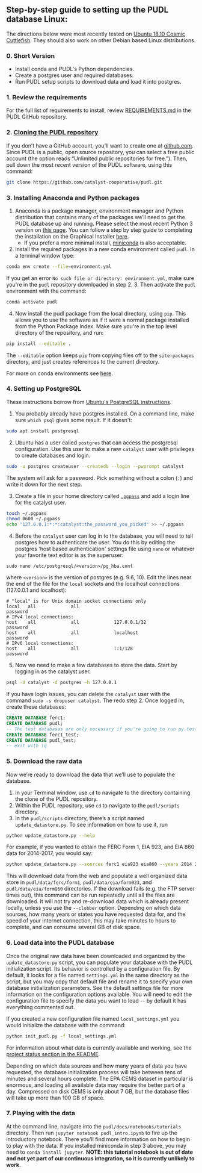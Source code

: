 
## Step-by-step guide to setting up the PUDL database Linux:

The directions below were most recently tested on [Ubuntu 18.10 Cosmic
Cuttlefish](https://wiki.ubuntu.com/CosmicCuttlefish/ReleaseNotes). They should
also work on other Debian based Linux distributions.

### 0. Short Version
- Install conda and PUDL's Python dependencies.
- Create a postgres user and required databases.
- Run PUDL setup scripts to download data and load it into postgres.


### 1. Review the requirements
For the full list of requirements to install, review [REQUIREMENTS.md](REQUIREMENTS.md) in the PUDL GitHub repository.

### 2. [Cloning the PUDL repository](https://help.github.com/articles/cloning-a-repository/)
If you don’t have a GitHub account, you’ll want to create one at [github.com](https://github.com). Since PUDL is a public, open source repository, you can select a free public account (the option reads “Unlimited public repositories for free.”). Then, pull down the most recent version of the PUDL software, using this command:
```sh
git clone https://github.com/catalyst-cooperative/pudl.git
```

### 3. Installing Anaconda and Python packages
1. Anaconda is a package manager, environment manager and Python distribution that contains many of the packages we’ll need to get the PUDL database up and running. Please select the most recent Python 3 version on [this page](https://www.anaconda.com/download/#linux). You can follow a step by step guide to completing the installation on the Graphical Installer [here](https://docs.anaconda.com/anaconda/install/linux).
    - If you prefer a more minimal install, [miniconda](https://conda.io/miniconda.html) is also acceptable.
2. Install the required packages in a new conda environment called `pudl`. In a terminal window type:
```sh
conda env create --file=environment.yml
```
If you get an error `No such file or directory: environment.yml`, make sure you're in the `pudl` repository downloaded in step 2.
3. Then activate the `pudl` environment with the command:
```sh
conda activate pudl
```
4. Now install the pudl package from the local directory, using `pip`. This allows you to use the software as if it were a normal package installed from the Python Package Index. Make sure you're in the top level directory of the repository, and run:
```sh
pip install --editable .
```
The `--editable` option keeps `pip` from copying files off to the `site-packages` directory, and just creates references to the current directory.

For more on conda environments see [here](https://conda.io/docs/user-guide/tasks/manage-environments.html).

### 4. Setting up PostgreSQL

These instructions borrow from [Ubuntu's PostgreSQL instructions](https://help.ubuntu.com/community/PostgreSQL).

1. You probably already have postgres installed. On a command line, make sure `which psql` gives some result.
If it doesn't:
```sh
sudo apt install postgresql
```

2. Ubuntu has a user called `postgres` that can access the postgresql configuration. Use this user to make a new `catalyst` user with privileges to create databases and login.
```sh
sudo -u postgres createuser --createdb --login --pwprompt catalyst
```
The system will ask for a password. Pick something without a colon (`:`) and write it down for the next step.

3. Create a file in your home directory called [`.pgpass`](https://www.postgresql.org/docs/current/static/libpq-pgpass.html) and add a login line for the catalyst user.
```sh
touch ~/.pgpass
chmod 0600 ~/.pgpass
echo "127.0.0.1:*:*:catalyst:the_password_you_picked" >> ~/.pgpass
```

4. Before the `catalyst` user can log in to the database, you will need to tell postgres how
to authenticate the user. You do this by editing the postgres 'host based authentication' settings file using `nano` or whatever your favorite text editor is as the superuser:
```
sudo nano /etc/postgresql/<version>/pg_hba.conf
```
where `<version>` is the version of postgres (e.g. 9.6, 10). Edit the lines near the end of the file for the `local` sockets and the localhost connections (127.0.0.1 and localhost):
```
# "local" is for Unix domain socket connections only
local   all             all                                     password
# IPv4 local connections:
host    all             all             127.0.0.1/32            password
host    all             all             localhost               password
# IPv6 local connections:
host    all             all             ::1/128                 password
```

5. Now we need to make a few databases to store the data.
Start by logging in as the catalyst user.
```sh
psql -U catalyst -d postgres -h 127.0.0.1
```
If you have login issues, you can delete the `catalyst`  user with the command `sudo -s dropuser catalyst`. The redo step 2.
Once logged in, create these databases:
```sql
CREATE DATABASE ferc1;
CREATE DATABASE pudl;
-- The test databases are only necessary if you're going to run py.test
CREATE DATABASE ferc1_test;
CREATE DATABASE pudl_test;
-- exit with \q
```


### 5. Download the raw data

Now we’re ready to download the data that we’ll use to populate the database.

1. In your Terminal window, use `cd` to navigate to the directory containing the clone of the PUDL repository.
2. Within the PUDL repository, use `cd` to navigate to the `pudl/scripts` directory.
3. In the `pudl/scripts` directory, there’s a script named `update_datastore.py`. To see information on how to use it, run
```sh
python update_datastore.py --help
```
For example, if you wanted to obtain the FERC Form 1, EIA 923, and EIA 860 data for 2014-2017, you would say:
```sh
python update_datastore.py --sources ferc1 eia923 eia860 --years 2014 2015 2016 2017
```
This will download data from the web and populate a well organized data store in `pudl/data/ferc/form1`, `pudl/data/eia/form923`, and `pudl/data/eia/form860` directories.
If the download fails (e.g. the FTP server times out), this command can be run repeatedly until all the files are downloaded. It will not try and re-download data which is already present locally, unless you use the `--clobber` option. Depending on which data sources, how many years or states you have requested data for, and the speed of your internet connection, this may take minutes to hours to complete, and can consume several GB of disk space.

### 6. Load data into the PUDL database
Once the original raw data have been downloaded and organized by the `update_datastore.py` script, you can populate your database with the PUDL initialization script. Its behavior is controlled by a configuration file.  By default, it looks for a file named `settings.yml` in the same directory as the script, but you may copy that default file and rename it to specify your own database initialization parameters. See the default settings file for more information on the configuration options available. You will need to edit the configuration file to specify the data you want to load -- by default it has everything commented out.

If you created a new configuration file named `local_settings.yml` you would initialize the database with the command:
```sh
python init_pudl.py -f local_settings.yml
```
For information about what data is currently available and working, see the [project status section in the README](https://github.com/catalyst-cooperative/pudl/#project-status).

Depending on which data sources and how many years of data you have requested, the database initialization process will take between tens of minutes and several hours complete. The EPA CEMS dataset in particular is enormous, and loading all available data may require the better part of a day. Compressed on disk CEMS is only about 7 GB, but the database files will take up more than 100 GB of space.

### 7. Playing with the data

At the command line, navigate into the `pudl/docs/notebooks/tutorials` directory. Then run `jupyter notebook pudl_intro.ipynb` to fire up the introductory notebook. There you’ll find more information on how to begin to play with the data. If you
installed miniconda in step 3 above, you may need to `conda install jupyter`. **NOTE: this tutorial notebook is out of date and not yet part of our continuous integration, so it is currently unlikely to work.**
